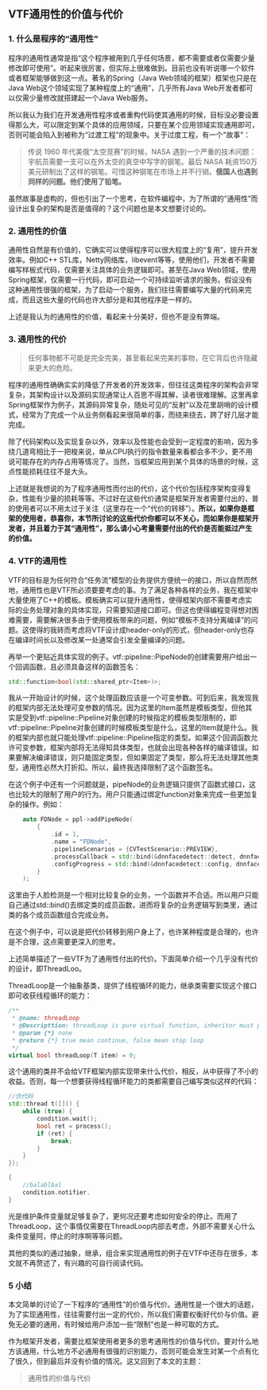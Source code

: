 ## VTF通用性的价值与代价

### 1. 什么是程序的“通用性”

程序的通用性通常是指“这个程序被用到几乎任何场景，都不需要或者仅需要少量修改即可使用”。听起来很厉害，但实际上很难做到。目前也没有听说哪一个软件或者框架能够做到这一点。著名的Spring（Java Web领域的框架）框架也只是在Java Web这个领域实现了某种程度上的“通用”，几乎所有Java Web开发者都可以仅需少量修改就搭建起一个Java Web服务。

所以我认为我们在开发通用性程序或者重构代码使其通用的时候，目标没必要设置得那么大，可以限定到某个具体的应用领域，只要在某个应用领域实现通用即可，否则可能会陷入到被称为“过渡工程”的现象中。关于过度工程，有一个"故事"：

> 传说 1960 年代美俄“太空竞赛”的时候，NASA 遇到一个严重的技术问题：宇航员需要一支可以在外太空的真空中写字的钢笔。最后 NASA 耗资150万美元研制出了这样的钢笔。可惜这种钢笔在市场上并不行销。**俄国人也遇到同样的问题。他们使用了铅笔。**

虽然故事是虚构的，但也引出了一个思考，在软件编程中，为了所谓的“通用性”而设计出复杂的架构是否是值得的？这个问题也是本文想要讨论的。

### 2. 通用性的价值

通用性自然是有价值的，它确实可以使得程序可以很大程度上的“复用”，提升开发效率。例如C++ STL库，Netty网络库，libevent等等，使用他们，开发者不需要编写样板式代码，仅需要关注具体的业务逻辑即可。甚至在Java Web领域，使用Spring框架，仅需要一行代码，即可启动一个可持续监听请求的服务。假设没有这种通用性很强的框架，为了启动一个服务，我们往往需要编写大量的代码来完成，而且这些大量的代码也许大部分是和其他程序是一样的。

上述是我认为的通用性的价值，看起来十分美好，但也不是没有弊端。

### 3. 通用性的代价

> 任何事物都不可能是完全完美，甚至看起来完美的事物，在它背后也许隐藏来更大的危险。

程序的通用性确确实实的降低了开发者的开发效率，但往往这类程序的架构会非常复杂，其架构设计以及源码实现通常让人百思不得其解，读者很难理解。这里再拿Spring框架作为例子，其源码异常复杂，随处可见的“反射”以及花里胡哨的设计模式，经常为了完成一个从业务侧看起来很简单的事，而绕来绕去，跨了好几层才能完成。

除了代码架构以及实现复杂以外，效率以及性能也会受到一定程度的影响，因为多绕几道弯相比于一把梭来说，单从CPU执行的指令数量来看都会多不少，更不用说可能存在的内存占用等情况了。当然，当框架应用到某个具体的场景的时候，这点性能损耗往往不是大头。

上述就是我想说的为了程序通用性而付出的代价，这个代价包括程序架构变得复杂，性能有少量的损耗等等。不过好在这些代价通常是框架开发者需要付出的，普的使用者可以不用太过于关注（这里存在一个“代价的转移”）。**所以，如果你是框架的使用者，恭喜你，本节所讨论的这些代价你都可以不关心，而如果你是框架开发者，并且着力于其“通用性”，那么请小心考量需要付出的代价是否能抵过产生的价值。**

### 4. VTF的通用性

VTF的目标是为任何符合“任务流”模型的业务提供方便统一的接口，所以自然而然地，通用性也是VTF所必须要要考虑的事。为了满足各种各样的业务，我在框架中大量使用了C++的模板。模板确实可以提升通用性，使得框架内部不需要考虑实际的业务处理对象的具体实现，只需要知道接口即可。但这也使得编程变得想对困难需要，需要解决很多由于使用模板带来的问题，例如“模板不支持分离编译”的问题。这使得的我转而考虑将VTF设计成header-only的形式，但header-only也存在编译时间长以及修改某一处通常会引发全量编译的问题。

再举一个更贴近具体实现的例子。vtf::pipeline::PipeNode的创建需要用户给出一个回调函数，且必须具备这样的函数签名：

```c++
std::function<bool(std::shared_ptr<Item>)>;
```

我从一开始设计的时候，这个处理函数应该是一个可变参数。可到后来，我发现我的框架内部无法处理可变参数的情况。因为这里的Item虽然是模板类型，但他其实是受到vtf::pipeline::Pipeline对象创建的时候指定的模板类型限制的，即vtf::pipeline::Pipeline对象创建的时候模板类型是什么，这里的Item就是什么。我的框架内部也就只能处理vtf::pipeline::Pipeline指定的类型。如果这个回调函数允许可变参数，框架内部将无法得知具体类型，也就会出现各种各样的编译错误。如果要解决编译错误，则只能固定类型，但如果固定了类型，那么将无法处理其他类型，通用性必然大打折扣。所以，最终我选择限制了这个函数签名。

在这个例子中还有一个问题就是，pipeNode的业务逻辑只提供了函数式接口，这也比较大的限制了用户的行为。用户只能通过绑定function对象来完成一些更加复杂的操作。例如：

```c++
	auto FDNode = ppl->addPipeNode(
		{
			.id = 1,
			.name = "FDNode",
			.pipelineScenarios = {CVTestScenario::PREVIEW},
			.processCallback = std::bind(&dnnfacedetect::detect, dnnfacedetect::getInstance(), std::placeholders::_1),
			.configProgress = std::bind(&dnnfacedetect::config, dnnfacedetect::getInstance())
		}
	);
```

这里由于人脸检测是一个相对比较复杂的业务，一个函数并不合适。所以用户只能自己通过std::bind()去绑定类的成员函数，进而将复杂的业务逻辑写到类里，通过类的各个成员函数组合完成业务。

在这个例子中，可以说是把代价转移到用户身上了，也许某种程度是合理的，也许是不合理，这点需要更深入的思考。

上述简单描述了一些VTF为了通用性付出的代价。下面简单介绍一个几乎没有代价的设计，即ThreadLoo。

ThreadLoop是一个抽象基类，提供了线程循环的能力，继承类需要实现这个接口即可收获线程循环的能力：

```c++
/**
 * @name: threadLoop
 * @Descripttion: threadLoop is pure virtual function, inheritor must provider a implementation
 * @param {*} none
 * @return {*} true mean continue, false mean stop loop
 */    
virtual bool threadLoop(T item) = 0;
```

这个通用的类并不会给VTF框架内部实现带来什么代价，相反，从中获得了不小的收益。否则，每一个想要获得线程循环能力的类都需要自己编写类似这样的代码：

```c++
//伪代码
std::thread t([]() {
   	while (true) {
        condition.wait();
        bool ret = process();
        if (ret) {
            break;
        }
    } 
});

{
    //balablbal
    condition.notifier.
}
```

光是维护条件变量就足够复杂了，更何况还要考虑如何安全的停止。而用了ThreadLoop，这个事情仅需要在ThreadLoop内部去考虑，外部不需要关心什么条件变量阿，停止的时序啊等等问题。

其他的类似的通过抽象，继承，组合来实现通用性的例子在VTF中还存在很多，本文就不再赘述了，有兴趣的可自行阅读代码。

### 5 小结

本文简单的讨论了一下程序的“通用性”的价值与代价。通用性是一个很大的话题，为了实现通用性，往往需要付出一定的代价，所以我们需要权衡好代价与价值。避免无必要的通用，有时候给用户添加一些“限制”也是一种可取的方式。

作为框架开发者，需要比框架使用者更多的思考通用性的价值与代价。要对什么地方该通用，什么地方不必通用有很强的识别能力，否则可能会发生对某一个点有化了很久，但到最后并没有价值的情况。这又回到了本文的主题：

> 通用性的价值与代价





